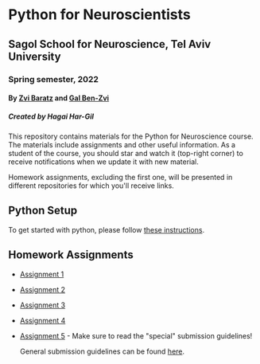 # Python for Neuroscientists

## Sagol School for Neuroscience, Tel Aviv University

### Spring semester, 2022

#### By [Zvi Baratz](zvibaratz@mail.tau.ac.il) and [Gal Ben-Zvi](hershkovitz1@mail.tau.ac.il)

##### Created by Hagai Har-Gil

This repository contains materials for the Python for Neuroscience course. The materials include assignments and other useful information. As a student of the course, you should star and watch it (top-right corner) to receive notifications when we update it with new material.

Homework assignments, excluding the first one, will be presented in different repositories for which you'll receive links.

## Python Setup

To get started with python, please follow [these instructions](https://sagol-python-for-neuroscientists.github.io/textbook/tutorials/python_setup.html).

## Homework Assignments

- [Assignment 1](assignments/assignment1/HW1.md)
- [Assignment 2](assignments/assignment2/README.md)
- [Assignment 3](assignments/assignment3/README.md)
- [Assignment 4](assignments/assignment4/README.md)
- [Assignment 5](assignments/assignment5/README.md) - Make sure to read the "special" submission guidelines!

  General submission guidelines can be found [here](submission-guidelines.md).
